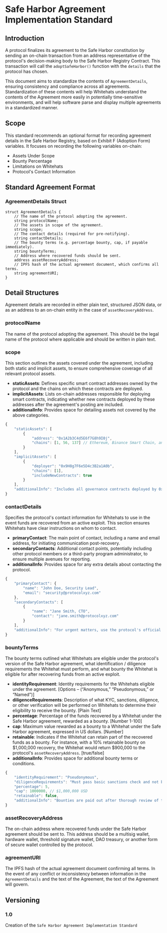 # Safe Harbor Agreement Implementation Standard

## Introduction

A protocol finalizes its agreement to the Safe Harbor constitution by sending an on-chain transaction from an address representative of the protocol's decision-making body to the Safe Harbor Registry Contract. This transaction will call the `adoptSafeHarbor()` function with the `details` that the protocol has chosen.

This document aims to standardize the contents of `AgreementDetails`, ensuring consistency and compliance across all agreements. Standardization of these contents will help Whitehats understand the contents of the Agreement more easily in potentially time-sensitive environments, and will help software parse and display multiple agreements in a standardized manner. 

## Scope

This standard recommends an optional format for recording agreement details in the Safe Harbor Registry, based on Exhibit F (Adoption Form) variables. It focuses on recording the following variables on-chain:

 - Assets Under Scope
 - Bounty Percentage
 - Limitations on Whitehats
 - Protocol's Contact Information

## Standard Agreement Format

### AgreementDetails Struct

```solidity
struct AgreementDetails {
    // The name of the protocol adopting the agreement.
    string protocolName;
    // The assets in scope of the agreement.
    string scope;
    // The contact details (required for pre-notifying).
    string contactDetails;
    // The bounty terms (e.g. percentage bounty, cap, if payable immediately).
    string bountyTerms;
    // Address where recovered funds should be sent.
    address assetRecoveryAddress;
    // IPFS hash of the actual agreement document, which confirms all terms.
    string agreementURI;
}
```

## Detail Structures

Agreement details are recorded in either plain text, structured JSON data, or as an address to an on-chain entity in the case of `assetRecoveryAddress`.

### protocolName

The name of the protocol adopting the agreement. This should be the legal name of the protocol where applicable and should be written in plain text.

### scope

This section outlines the assets covered under the agreement, including both static and implicit assets, to ensure comprehensive coverage of all relevant protocol assets.

 - **staticAssets**: Defines specific smart contract addresses owned by the protocol and the chains on which these contracts are deployed.
 - **implicitAssets**: Lists on-chain addresses responsible for deploying smart contracts, indicating whether new contracts deployed by these addresses after the agreement's posting are included.
 - **additionalInfo**: Provides space for detailing assets not covered by the above categories.

```javascript
{
    "staticAssets": [
        {
            "address": "0x1A2b3C4d5E6f7G8h9I0j",
            "chains": [1, 56, 137] // Ethereum, Binance Smart Chain, and Polygon
        }
    ],
    "implicitAssets": [
        {
            "deployer": "0x9H8g7F6e5D4c3B2a1A0b",
            "chains": [1],
            "includeNewContracts": true
        }
    ],
    "additionalInfo": "Includes all governance contracts deployed by 0x9H8g7F6e5D4c3B2a1A0b on Ethereum."
}
```

### contactDetails

Specifies the protocol's contact information for Whitehats to use in the event funds are recovered from an active exploit. This section ensures Whitehats have clear instructions on whom to contact.

 - **primaryContact**: The main point of contact, including a name and email address, for initiating communication post-recovery.
 - **secondaryContacts**: Additional contact points, potentially including other protocol members or a third-party program administrator, to ensure multiple avenues for reporting.
 - **additionalInfo**: Provides space for any extra details about contacting the protocol.

```javascript
{
    "primaryContact": {
        "name": "John Doe, Security Lead",
        "email": "security@protocolxyz.com"
    },
    "secondaryContacts": [
        {
            "name": "Jane Smith, CTO",
            "contact": "jane.smith@protocolxyz.com"
        }
    ],
    "additionalInfo": "For urgent matters, use the protocol's official contact form on our website."
}
```

### bountyTerms

The bounty terms outlined what Whitehats are eligible under the protocol's version of the Safe Harbor agreement, what identification / diligence requirements the Whitehat must perform, and what bounty the Whitehat is eligible for after recovering funds from an active exploit.

 - **identityRequirement**: Identity requirements for the Whitehats eligible under the agreement. [Options – (“Anonymous,” “Pseudonymous,” or “Named”)] 
 - **diligenceRequirements**: Description of what KYC, sanctions, diligence, or other verification will be performed on Whitehats to determine their eligibility to receive the bounty. [Plain Text] 
 - **percentage**: Percentage of the funds recovered by a Whitehat under the Safe Harbor agreement, rewarded as a bounty. [Number 1-100]
 - **cap**: Maximum value rewarded as a bounty to a Whitehat under the Safe Harbor agreement, expressed in US dollars. [Number]
 - **retainable**: Indicates if the Whitehat can retain part of the recovered funds as a bounty. For instance, with a 10% retainable bounty on $1,000,000 recovery, the Whitehat would return $900,000 to the protocol's `assetRecoveryAddress`. [true/false]
 - **additionalInfo**: Provides space for additional bounty terms or conditions.

```javascript
{
    "identityRequirement": "Pseudonymous",
    "diligenceRequirements": "Must pass basic sanctions check and not be from a high-risk jurisdiction.",
    "percentage": 5,
    "cap": 1000000, // $1,000,000 USD
    "retainable": false,
    "additionalInfo": "Bounties are paid out after thorough review of the recovery operation and within 90 days of asset return."
}
```

### assetRecoveryAddress

The on-chain address where recovered funds under the Safe Harbor agreement should be sent to. This address should be a multisig wallet, hardware wallet, threshold signature wallet, DAO treasury, or another form of secure wallet controlled by the protocol.

### agreementURI

The IPFS hash of the actual agreement document confirming all terms. In the event of any conflict or inconsistency between information in the `AgreementDetails` and the text of the Agreement, the text of the Agreement will govern.


## Versioning

### 1.0

Creation of the `Safe Harbor Agreement Implementation Standard` 